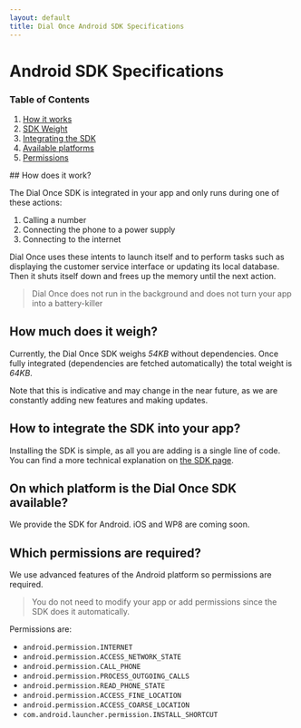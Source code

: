 ```yaml
---
layout: default
title: Dial Once Android SDK Specifications
---
```


Android SDK Specifications
==========================

### Table of Contents

1.	[How it works](#how-does-it-work)
2.	[SDK Weight](#how-much-does-it-weigh)
3.	[Integrating the SDK](#how-to-integrate-the-sdk-into-your-app)
4.	[Available platforms](#on-which-platform-is-the-dial-once-sdk-available)
5.	[Permissions](#which-permissions-are-required)

## How does it work?

The Dial Once SDK is integrated in your app and only runs during one of these actions:

1.	Calling a number
2.	Connecting the phone to a power supply
3.	Connecting to the internet

Dial Once uses these intents to launch itself and to perform tasks such as displaying the customer service interface or updating its local database. Then it shuts itself down and frees up the memory until the next action.

> Dial Once does not run in the background and does not turn your app into a battery-killer

How much does it weigh?
-----------------------

Currently, the Dial Once SDK weighs *54KB* without dependencies. Once fully integrated (dependencies are fetched automatically) the total weight is *64KB*.

Note that this is indicative and may change in the near future, as we are constantly adding new features and making updates.

How to integrate the SDK into your app?
---------------------------------------

Installing the SDK is simple, as all you are adding is a single line of code. You can find a more technical explanation on [the SDK page](/android/howto).

On which platform is the Dial Once SDK available?
-------------------------------------------------

We provide the SDK for Android. iOS and WP8 are coming soon.

Which permissions are required?
-------------------------------

We use advanced features of the Android platform so permissions are required.

> You do not need to modify your app or add permissions since the SDK does it automatically.

Permissions are:

-	`android.permission.INTERNET`
-	`android.permission.ACCESS_NETWORK_STATE`
-	`android.permission.CALL_PHONE`
-	`android.permission.PROCESS_OUTGOING_CALLS`
-	`android.permission.READ_PHONE_STATE`
-	`android.permission.ACCESS_FINE_LOCATION`
-	`android.permission.ACCESS_COARSE_LOCATION`
-	`com.android.launcher.permission.INSTALL_SHORTCUT`

